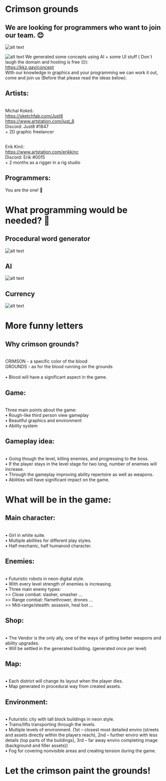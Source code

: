 # Crimson grounds
## We are looking for programmers who want to join our team. 😊

![alt text](res/img/style.jpg)

![alt text](res/img/gameloop.jpg)
We generated some concepts using AI + some UI stuff ( Don´t laugh the domain and hosting is free 😔): <br>https://kkz.gay/concept 
<br> With our knowledge in graphics and your programming we can work it out, come and join us (Before that please read the ideas below).

## Artists:

<br>Michal Kokeš:
<br>https://sketchfab.com/Just8
<br>https://www.artstation.com/just_8
<br> Discord: Just8 #1847
<br> + 2D graphic freelancer

<br>Erik Kinč:
<br>https://www.artstation.com/erikkinc
<br> Discord: Erík #0015
<br> + 2 months as a rigger in a rig studio

## Programmers:

You are the one! 🤩

# What programming would be needed? 🤔
## Procedural word generator
![alt text](res/img/generation.jpg)

## AI
![alt text](res/img/ai.jpg)

## Currency
![alt text](res/img/currency.jpg)

# More funny letters

## Why crimson grounds? 
<br>CRIMSON - a specific color of the blood 
<br>GROUNDS - as for the blood running on the grounds
<br><br>•	Blood will have a significant aspect in the game.

## Game: 
<br>Three main points about the game:
<br>• Rough-like third person view gameplay
<br>•	Beautiful graphics and environment
<br>•	Ability system 

## Gameplay idea:
<br>•	Going though the level, killing enemies, and progressing to the boss.
<br>•	If the player stays in the level stage for two long, number of enemies will increase.
<br>•	Through the gameplay improving ability repertoire as well as weapons.
<br>•	Abilities will have significant impact on the game.

# What will be in the game:

## Main character: 
<br>•	Girl in white suite.
<br>•	Multiple abilities for different play styles.
<br>•	Half mechanic, half humanoid character.

## Enemies: 
<br>•	Futuristic robots in neon digital style.
<br>•	With every level strength of enemies is increasing.
<br>•	Three main enemy types:
<br> >>	Close combat: slasher, smasher …
<br> >>	Range combat: flamethrower, drones …
<br> >>	Mid-range/stealth: assassin, heal bot …

## Shop: 
<br>•	The Vendor is the only ally, one of the ways of getting better weapons and ability upgrades.
<br>•	Will be settled in the generated building. (generated once per level)

## Map: 
<br>•	Each district will change its layout when the player dies. 
<br>•	Map generated in procedural way from created assets.

## Environment: 
<br>•	Futuristic city with tall block buildings in neon style.
<br>•	Trains/lifts transporting through the levels.
<br>•	Multiple levels of environment. (1st – closest most detailed enviro (streets and assets directly within the players reach), 2nd – further enviro with less details (top parts of the buildings), 3rd – far away enviro completing image (background and filler assets))
<br>•	Fog for covering nonvisible areas and creating tension during the game.

# Let the crimson paint the grounds!
